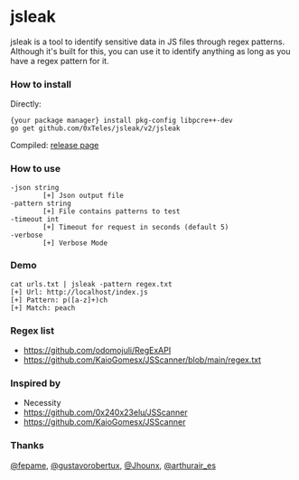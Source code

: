 # jsleak
jsleak is a tool to identify sensitive data in JS files through regex patterns. Although it's built for this, you can use it to identify anything as long as you have a regex pattern for it.

### How to install

Directly:
```
{your package manager} install pkg-config libpcre++-dev
go get github.com/0xTeles/jsleak/v2/jsleak
```
Compiled:  [release page](https://github.com/0xTeles/jsleak/releases/tag/jsleak_v2.1)

### How to use
```
-json string
        [+] Json output file
-pattern string
        [+] File contains patterns to test
-timeout int
        [+] Timeout for request in seconds (default 5)
-verbose
        [+] Verbose Mode
```
### Demo

```
cat urls.txt | jsleak -pattern regex.txt
[+] Url: http://localhost/index.js
[+] Pattern: p([a-z]+)ch
[+] Match: peach
```

### Regex list
- https://github.com/odomojuli/RegExAPI
- https://github.com/KaioGomesx/JSScanner/blob/main/regex.txt
### Inspired by 
- Necessity
- https://github.com/0x240x23elu/JSScanner
- https://github.com/KaioGomesx/JSScanner
### Thanks
[@fepame](https://twitter.com/Highustavo), [@gustavorobertux](https://twitter.com/gustavorobertux), [@Jhounx](https://github.com/Jhounx), [@arthurair_es](https://twitter.com/arthurair_es)

